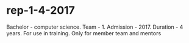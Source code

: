 # rep-1-4-2017
Bachelor - computer science. Team - 1. Admission - 2017. Duration - 4 years. For use in training. Only for member team and mentors
